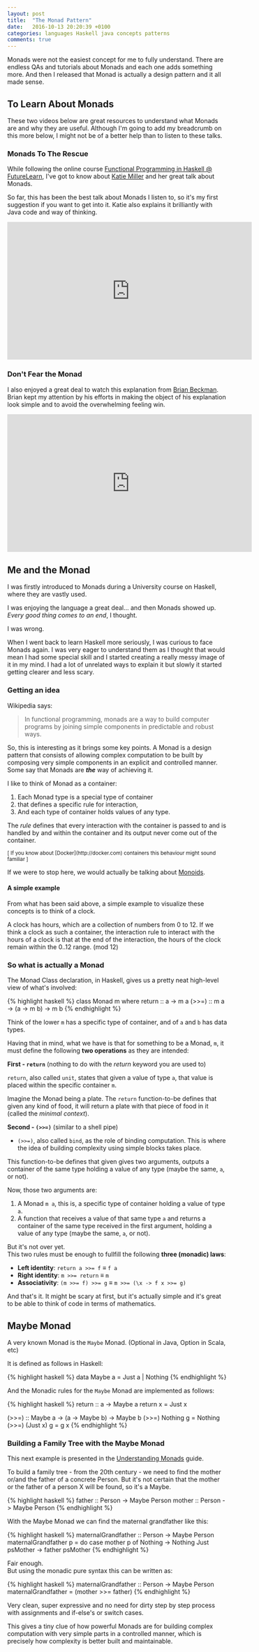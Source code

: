 ```yaml
---
layout: post
title:  "The Monad Pattern"
date:   2016-10-13 20:20:39 +0100
categories: languages Haskell java concepts patterns
comments: true
---
```



Monads were not the easiest concept for me to fully understand. 
There are endless QAs and tutorials about Monads and each one adds something more. 
And then I released that Monad is actually a design pattern and it all made sense.

## To Learn About Monads

These two videos below are great resources to understand what Monads are and why they are useful.
Although I'm going to add my breadcrumb on this more below, I might not be of a better help than to listen to these talks.

### Monads To The Rescue

While following the online course [Functional Programming in Haskell @ FutureLearn](https://www.futurelearn.com/courses/functional-programming-haskell/), I've got to know about [Katie Miller](http://www.codemiller.com) and her great talk about Monads.

So far, this has been the best talk about Monads I listen to, so it's my first suggestion if you want to get into it. Katie also explains it brilliantly with Java code and way of thinking.

<iframe width="560" height="315" src="https://www.youtube.com/embed/MlZCiiKGbb0" frameborder="0" allowfullscreen></iframe>


### Don't Fear the Monad

I also enjoyed a great deal to watch this explanation from [Brian Beckman](https://www.linkedin.com/in/brianbeckman). Brian kept my attention by his efforts in making the object of his explanation look simple and to avoid the overwhelming feeling win.

<iframe width="560" height="315" src="https://www.youtube.com/embed/ZhuHCtR3xq8" frameborder="0" allowfullscreen></iframe>


## Me and the Monad

I was firstly introduced to Monads during a University course on Haskell, where they are vastly used.

I was enjoying the language a great deal... and then Monads showed up. <br>
_Every good thing comes to an end_, I thought.

I was wrong.

When I went back to learn Haskell more seriously, I was curious to face Monads again.
I was very eager to understand them as I thought that would mean I had some special skill and I started creating a really messy image of it in my mind. 
I had a lot of unrelated ways to explain it but slowly it started getting clearer and less scary. 

### Getting an idea 

Wikipedia says:

<blockquote>In functional programming, monads are a way to build computer programs by joining simple components in predictable and robust ways.</blockquote>

So, this is interesting as it brings some key points. 
A Monad is a design pattern that consists of allowing complex computation to be built by composing very simple components in an explicit and controlled manner. Some say that Monads are **_the_** way of achieving it.


I like to think of Monad as a container:

1. Each Monad type is a special type of container
2. that defines a specific rule for interaction,
3. And each type of container holds values of any type.

The _rule_ defines that every interaction with the container is passed to and is handled by and within the container and its output never come out of the container.

<small>
[ If you know about [Docker](http://docker.com) containers this behaviour might sound familiar ]
</small>

If we were to stop here, we would actually be talking about [Monoids](https://www.quora.com/What-is-the-difference-between-monoid-and-monad).

#### A simple example

From what has been said above, a simple example to visualize these concepts is to think of a clock.

A clock has hours, which are a collection of numbers from 0 to 12.
If we think a clock as such a container, the interaction rule to interact with the hours of a clock is that at the end of the interaction, the hours of the clock remain within the 0..12 range. (mod 12)


### So what is actually a Monad

The Monad Class declaration, in Haskell, gives us a pretty neat high-level view of what's involved:

{% highlight haskell %}
class  Monad m  where
   return           :: a -> m a
   (>>=)            :: m a -> (a -> m b) -> m b
{% endhighlight %}

Think of the lower ```m``` has a specific type of container, and of ```a``` and ```b``` has data types.

Having that in mind, what we have is that for something to be a Monad, ```m```, it must define the following __two operations__ as they are intended:

__First - ```return```__ (nothing to do with the _return_ keyword you are used to)


```return```, also called ```unit```, states that given a value of type ```a```, that value is placed within the specific container ```m```. 

Imagine the Monad being a plate. The ```return``` function-to-be defines that given any kind of food, it will return a plate with that piece of food in it (called the _minimal context_).

__Second - ```(>>=)```__ (similar to a shell pipe)


- ```(>>=)```, also called ```bind```, as the role of binding computation. This is where the idea of building complexity using simple blocks takes place.

This function-to-be defines that given gives two arguments, outputs a container of the same type holding a value of any type (maybe the same, ```a```, or not).

Now, those two arguments are:

   1. A Monad ```m a```, this is, a specific type of container holding a value of type ```a```.
   2. A function that receives a value of that same type ```a``` and returns a container of the same type received in the first argument, holding a value of any type (maybe the same, ```a```, or not).

But it's not over yet. <br>
This two rules must be enough to fullfill the following __three (monadic) laws__:

* __Left identity__:   ```return a >>= f```  __≡__  ```f a```<br>
* __Right identity__:  ```m >>= return```  __≡__  ```m```<br>
* __Associativity__: ```(m >>= f) >>= g```  __≡__  ```m >>= (\x -> f x >>= g)```<br>


And that's it. It might be scary at first, but it's actually simple and it's great to be able to think of code in terms of mathematics.


## Maybe Monad

A very known Monad is the ```Maybe``` Monad. (Optional in Java, Option in Scala, etc)

It is defined as follows in Haskell:

{% highlight haskell %}
data Maybe a = Just a | Nothing
{% endhighlight %}

And the Monadic rules for the ```Maybe``` Monad are implemented as follows:

{% highlight haskell %}
return :: a -> Maybe a
return x = Just x

(>>=) :: Maybe a -> (a -> Maybe b) -> Maybe b
(>>=) Nothing  g = Nothing
(>>=) (Just x) g = g x
{% endhighlight %}


### Building a Family Tree with the Maybe Monad

This next example is presented in the [Understanding Monads](https://en.wikibooks.org/wiki/Haskell/Understanding_monads) guide.

To build a family tree - from the 20th century - we need to find the mother or/and the father of a concrete Person.
But it's not certain that the mother or the father of a person X will be found, so it's a Maybe.

{% highlight haskell %}
father :: Person -> Maybe Person
mother :: Person -> Maybe Person
{% endhighlight %}


With the Maybe Monad we can find the maternal grandfather like this:

{% highlight haskell %}
maternalGrandfather :: Person -> Maybe Person
maternalGrandfather p = do
   case mother p of
      Nothing -> Nothing
      Just psMother -> father psMother
{% endhighlight %}


Fair enough.<br> 
But using the monadic pure syntax this can be written as:

{% highlight haskell %}
maternalGrandfather :: Person -> Maybe Person
maternalGrandfather = (mother >>= father)
{% endhighlight %}

Very clean, super expressive and no need for dirty step by step process with assignments and if-else's or switch cases.


This gives a tiny clue of how powerful Monads are for building complex computation with very simple parts in a controlled manner, which is precisely how complexity is better built and maintainable. 
